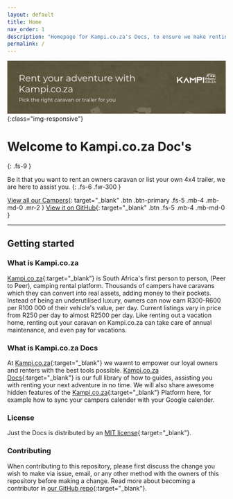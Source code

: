 ```yaml
---
layout: default
title: Home
nav_order: 1
description: "Homepage for Kampi.co.za's Docs, to ensure we make renting a caravan as easy as possible for you."
permalink: /
---
```


 ![Kampi.co.za Banner](/assets/images/banner.png){:class="img-responsive"}

# Welcome to Kampi.co.za Doc's
{: .fs-9 }

Be it that you want to rent an owners caravan or list your own 4x4 trailer, we are here to assist you.
{: .fs-6 .fw-300 }

[View all our Campers](https://kampi.co.za/s){: target="_blank" .btn .btn-primary .fs-5 .mb-4 .mb-md-0 .mr-2 } [View it on GitHub](https://github.com/Kampicoza/Kampicoza.github.io){: target="_blank" .btn .fs-5 .mb-4 .mb-md-0 }

---

## Getting started

### What is Kampi.co.za
[Kampi.co.za](https://kampi.co.za){:target="_blank"} is South Africa's first person to person, (Peer to Peer), camping rental platform. Thousands of campers have caravans which they can convert into real assets, adding money to their pockets. Instead of being an underutilised luxury, owners can now earn R300-R600 per R100 000 of their vehicle's value, per day. Current listings vary in price from R250 per day to almost R2500 per day. Like renting out a vacation home, renting out your caravan on Kampi.co.za can take care of annual maintenance, and even pay for vacations.

### What is Kampi.co.za Docs
At [Kampi.co.za](https://kampi.co.za){:target="_blank"} we wawnt to empower our loyal owners and renters with the best tools possible. [Kampi.co.za Docs](https://docs.kampi.co.za){:target="_blank"} is our full library of how to guides, assisting you with renting your next adventure in no time. We will also share awesome hidden features of the [Kampi.co.za](https://kampi.co.za){:target="_blank"} Platform here, for example how to sync your campers calender with your Google calender.


### License

Just the Docs is distributed by an [MIT license](https://github.com/pmarsceill/just-the-docs/tree/master/LICENSE.txt){:target="_blank"}.

### Contributing

When contributing to this repository, please first discuss the change you wish to make via issue,
email, or any other method with the owners of this repository before making a change. Read more about becoming a contributor in [our GitHub repo](https://github.com/Kampicoza/Kampicoza.github.io){:target="_blank"}.
